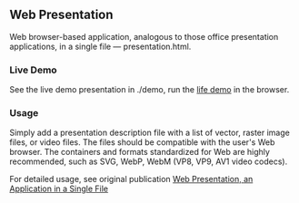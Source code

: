 ## Web Presentation

Web browser-based application, analogous to those office presentation applications, in a single file &mdash; presentation.html.

### Live Demo

See the live demo presentation in ./demo, run the [life demo](http://www.SAKryukov.org/software/GitHub.live/web-presentation/demo) in the browser.

### Usage

Simply add a presentation description file with a list of vector, raster image files, or video files. The files should be compatible with the user's Web browser. The containers and formats standardized for Web are highly recommended, such as SVG, WebP, WebM (VP8, VP9, AV1 video codecs).

For detailed usage, see original publication [Web Presentation, an Application in a Single File](https://www.codeproject.com/Articles/5286790/Web-Presentation)